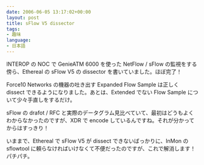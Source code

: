 ```yaml
---
date: 2006-06-05 13:17:02+00:00
layout: post
title: sFlow V5 dissector
tags:
- 趣味
language:
- 日本語
---
```


INTEROP の NOC で GenieATM 6000 を使った NetFlow / sFlow の監視をする傍ら、Ethereal の sFlow V5 の dissector を書いていました。ほぼ完了！

Force10 Networks の機器の吐き出す Expanded Flow Sample は正しく dissect できるようになりました。あとは、Extended でない Flow Sample について少々手直しをするだけ。

sFlow の drafot / RFC と実際のデータグラム見比べていて、最初はどうもよくわからなかったのですが、XDR で encode しているんですね。それが分かってからはすっきり！

いままで、Ethereal で sFlow V5 が dissect できないばっかりに、InMon の sflowtool に頼らなければいけなくて不便だったのですが、これで解消します！ パチパチ。
